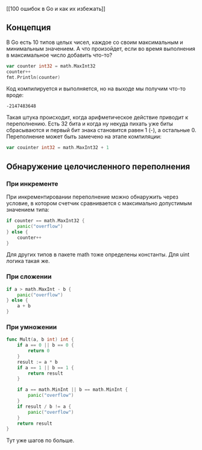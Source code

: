 [[100 ошибок в Go и как их избежать]]

## Концепция
В Go есть 10 типов целых чисел, каждое со своим максимальным и минимальным значением. А что произойдет, если во время выполнения в максимальное число добавить что-то?
```go
var counter int32 = math.MaxInt32
counter++
fmt.Println(counter)
```
Код компилируется и выполняется, но на выходе мы получим что-то вроде:
```
-2147483648
```
Такая штука происходит, когда арифметическое действие приводит к переполнению. Есть 32 бита и когда ну некуда пихать уже биты сбрасываются и первый бит знака становится равен 1 (-), а остальные 0.
Переполнение может быть замечено на этапе компиляции:
```go
var couinter int32 = math.MaxInt32 + 1
```

## Обнаружение целочисленного переполнения
### При инкременте
При инкрементировании переполнение можно обнаружить через условие, в котором счетчик сравнивается с максимально допустимым значением типа:
```go
if counter == math.MaxInt32 {
	panic("overflow")
} else {
	counter++
}
```
Для других типов в пакете math тоже определены константы. Для uint логика такая же.

### При сложении
```go
if a > math.MaxInt - b {
	panic("overflow")
} else {
	a + b
}
```

### При умножении
```go
func Mult(a, b int) int {
	if a == 0 || b == 0 {
		return 0
	}
	result := a * b
	if a == 1 || b == 1 {
		return result
	}

	if a == math.MinInt || b == math.MinInt {
		panic("overflow")
	}
	if result / b != a {
		panic("overflow")
	}
	return result
}
```
Тут уже шагов по больше. 
